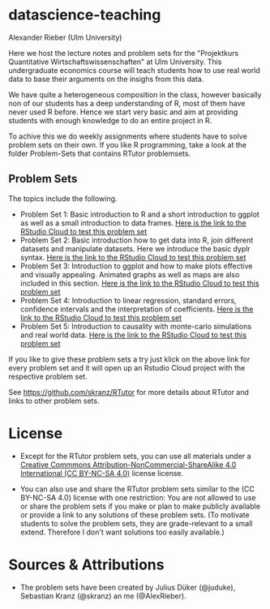 # datascience-teaching
Alexander Rieber (Ulm University)

Here we host the lecture notes and problem sets for the "Projektkurs Quantitative Wirtschaftswissenschaften" at Ulm University. This undergraduate economics course will teach students how to use real world data to base their arguments on the insighs from this data.

We have quite a heterogeneous composition in the class, however basically non of our students has a deep understanding of R, most of them have never used R before. Hence we start very basic and aim at providing students with enough knowledge to do an entire project in R. 

To achive this we do weekly assignments where students have to solve problem sets on their own. If you like R programming, take a look at the folder Problem-Sets that contains RTutor problemsets.

## Problem Sets

The topics include the following.

- Problem Set 1: Basic introduction to R and a short introduction to ggplot as well as a small introduction to data frames. [Here is the link to the RStudio Cloud to test this problem set](https://rstudio.cloud/project/1067600)
- Problem Set 2: Basic introduction how to get data into R, join different datasets and manipulate datasets. Here we introduce the basic dyplr syntax. [Here is the link to the RStudio Cloud to test this problem set](https://rstudio.cloud/project/1067683)
- Problem Set 3: Introduction to ggplot and how to make plots effective and visually appealing. Animated graphs as well as maps are also included in this section. [Here is the link to the RStudio Cloud to test this problem set](https://rstudio.cloud/project/1067712)
- Problem Set 4: Introduction to linear regression, standard errors, confidence intervals and the interpretation of coefficients. [Here is the link to the RStudio Cloud to test this problem set](https://rstudio.cloud/project/1067737)
- Problem Set 5: Introduction to causality with monte-carlo simulations and real world data. [Here is the link to the RStudio Cloud to test this problem set](https://rstudio.cloud/project/1067774)

If you like to give these problem sets a try just klick on the above link for every problem set and it will open up an Rstudio Cloud project with the respective problem set.

See https://github.com/skranz/RTutor for more details about RTutor and links to other problem sets.

# License

- Except for the RTutor problem sets, you can use all materials under a [Creative Commmons Attribution-NonCommercial-ShareAlike 4.0 International (CC BY-NC-SA 4.0)](https://ocw.mit.edu/terms/#cc) license license.

- You can also use and share the RTutor problem sets similar to the (CC BY-NC-SA 4.0) license with one restriction: You are not allowed to use or share the problem sets if you make or plan to make publicly available or provide a link to any solutions of these problem sets. (To motivate students to solve the problem sets, they are grade-relevant to a small extend. Therefore I don't want solutions too easily available.)

# Sources & Attributions

- The problem sets have been created by Julius Düker (@juduke), Sebastian Kranz (@skranz) an me (@AlexRieber).
